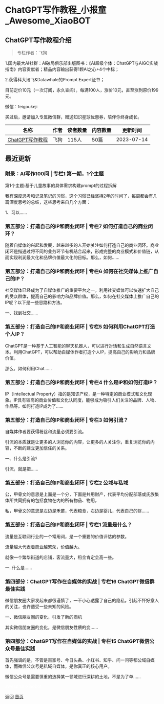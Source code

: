 # ChatGPT写作教程_小报童_Awesome_XiaoBOT

## ChatGPT写作教程介绍
> 专栏作者：飞狗    
    
1.国内最大AI社群：AI破局俱乐部出版图书：《AI超级个体：ChatGPT与AIGC实战指南》内容贡献者；精品内容输出获得1颗AI之心+4个中标；    
    
2.获得科大讯飞&Datawhale的Prompt Expert证书；    
    
目前定价10元（一次订阅，永久查阅），每满100人，涨价10元，直至涨到原价199元。    
    
微信：feigoukeji    
    
买过后，邀请加入专属微信群，赠送知识星球优惠券，陪伴你终身成长。  
  


|名称|作者|读者数量|内容数量|更新时间|
|---|---|---|---|---|
|[ChatGPT写作教程](https://xiaobot.net/p/ChatGPT-writing?refer=9c3f1c95-a052-465a-9902-f6d75080262a)|飞狗|115人|50篇|2023-07-14|

## 最近更新
### 附录：AI写作100问 | 专栏1 第一期，1个主题

第1个主题:基于儿童故事的具体需求构建prompt的过程拆解

我有深度思考和记录笔记的习惯，这个习惯已经坚持2年的时间了，每周都会有几篇深度思考的总结，这些思考来自几个方面：

1、习以......

### 第五部分：打造自己的IP和商业闭环 | 专栏7 如何打造自己的商业闭环？

随着自媒体的兴起和发展，越来越多的人开始关注如何打造自己的商业闭环。商业闭环是指通过将不同的业务环节有机结合起来，形成完整的商业模式和价值链，从而实现利润最大化和品牌价值最大化的目标。那么，如何......

### 第五部分：打造自己的IP和商业闭环 | 专栏6 如何在社交媒体上推广自己的IP？

社交媒体已经成为了自媒体推广的重要平台之一，利用社交媒体可以快速扩大自己的受众群体，提高自己的影响力和品牌价值。那么，如何在社交媒体上推广自己的IP呢？以下是一些思路和方法。

一、找到社交......

### 第五部分：打造自己的IP和商业闭环 | 专栏5 如何利用ChatGPT打造个人IP？

ChatGPT是一种基于人工智能的聊天机器人，可以进行对话和生成自然语言文本。利用ChatGPT，可以帮助自媒体作者打造个人IP，提高自己的影响力和品牌价值。

那么，如何利用Chat......

### 第五部分：打造自己的IP和商业闭环 | 专栏4 什么是IP和如何打造IP？

IP（Intellectual
Property）指的是知识产权，是一种特定的商业模式和文化现象。IP具有较高的商业价值和文化认同度，能够成为吸引人们关注的品牌、人物、作品等。如何打造IP成为了......

### 第五部分：打造自己的IP和商业闭环 | 专栏3 如何引流？

自媒体作者要获得粉丝和流量必须要引流。

引流的本质就是让更多的人浏览你的内容，让更多的人关注你，重复浏览你的内容，不断的建立更加信任的关系。

一、什么是引流?

引流，就是把......

### 第五部分：打造自己的IP和商业闭环 | 专栏2 公域与私域

公，甲骨文的意思是上面是一个分，下面是共用财产，代表平均分配部落或氏族集体所共同拥有的包括食物在内的所有物品、物用。

私，甲骨文的意思是左边是禾苗，代表粮食，右边是婴儿，代表自己的财......

### 第五部分：打造自己的IP和商业闭环 | 专栏1 流量是什么？

流量是互联网行业的一个常用词，是一个重要的价值评估的参数。

流量越大代表着商业越繁荣，价值越大。

就像一个繁华街道的店铺，客流量大，租金肯定会高一些。

一. 什么是......

### 第四部分：ChatGPT写作在自媒体的实战 | 专栏16 ChatGPT微信群最佳实践

微信朋友圈大家发起来都很谨慎了，一不小心透露了自己的隐私，引起不怀好意人的关注，也许遭受一些未知的风险。

一、微信朋友圈的变化，引发了新的商机

其实微信朋友圈的变化，是微信朋友性质的变......

### 第四部分：ChatGPT写作在自媒体的实战 | 专栏15 ChatGPT微信公众号最佳实践

首先强调的是，不管是百家号、今日头条、小红书、知乎、问一问等都公域自媒体，而微信公众号是私域自媒体，是你真正的核心用户。

微信公众号是需要慎重的选择某一领域进行深耕的土地，不是为了单......


<a href="https://github.com/Reno9527/awesome-xiaobot" style="color: white; text-decoration: none;">awesome-xiaobot</a>

返回 [首页](../README.md)
